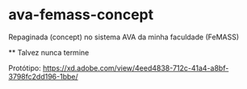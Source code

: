 # ava-femass-concept
<p>Repaginada (concept) no sistema AVA da minha faculdade (FeMASS)</p>
<p>** Talvez nunca termine</p>


Protótipo: https://xd.adobe.com/view/4eed4838-712c-41a4-a8bf-3798fc2dd196-1bbe/
